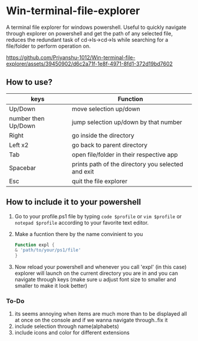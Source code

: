 # Win-terminal-file-explorer
A terminal file explorer for windows powershell. 
Useful to quickly navigate through explorer on powershell and get the path of any selected file, reduces the redundant task of 
cd->ls->cd->ls while searching for a file/folder to perform operation on.



https://github.com/Priyanshu-1012/Win-terminal-file-explorer/assets/39450902/d6c2a71f-1e8f-4971-8fd1-372d19bd7602



## How to use?

| keys  | Function |
| ------------- | ------------- |
| Up/Down  | move selection up/down  |
| number then Up/Down  | jump selection up/down by that number  |
| Right  | go inside the directory  |
| Left x2  | go back to parent directory |
| Tab  | open file/folder in their respective app |
| Spacebar  | prints path of the directory you selected and exit |
| Esc  | quit the file explorer  |


## How to include it to your powershell

1. Go to your profile.ps1 file by typing  ```code $profile``` or   ```vim $profile``` or  ```notepad $profile``` according to your favorite text editor.

2. Make a fucntion there by the name convinient to you
    ```powershell
    Function expl {
    & 'path/to/your/ps1/file'
    }
    ```
    
    
3. Now reload your powershell and whenever you call 'expl' (in this case) explorer will launch on the current directory you are in and you can navigate through keys
(make sure u adjust font size to smaller and smaller to make it look better)

### To-Do
1. its seems annoying when items are much more than to be displayed all at once on the console and if we wanna navigate through..fix it
2. include selection through name(alphabets)
3. include icons and color for different extensions
